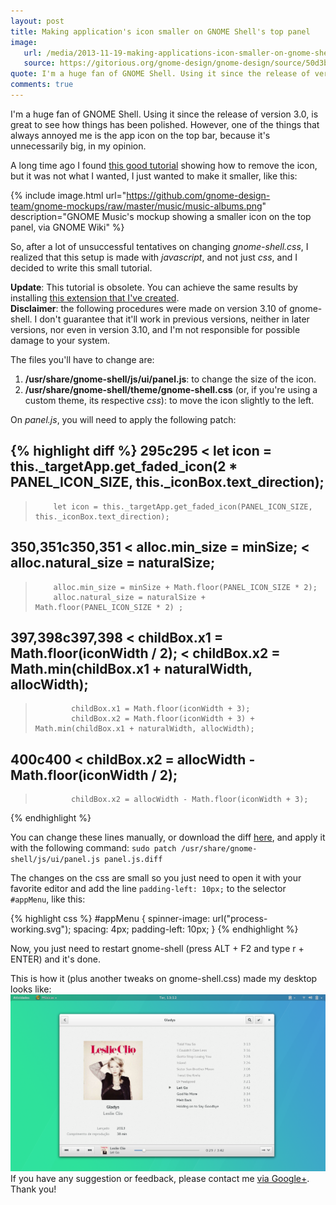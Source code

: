 ```yaml
---
layout: post
title: Making application's icon smaller on GNOME Shell's top panel
image:
   url: /media/2013-11-19-making-applications-icon-smaller-on-gnome-shells-top-panel/cover.jpg
   source: https://gitorious.org/gnome-design/gnome-design/source/50d3b20057f797d8ba37579a9baf9792a92aa0a7:wallpaper/3.12
quote: I'm a huge fan of GNOME Shell. Using it since the release of version 3.0, is great to see how things has been polished.
comments: true
---
```


I'm a huge fan of GNOME Shell. Using it since the release of version 3.0, is great to see how things has been polished. However, one of the things that always annoyed me is the app icon on the top bar, because it's unnecessarily big, in my opinion.

A long time ago I found [this good tutorial](http://www.gregfreeman.org/2011/remove-application-icon-from-gnome-3/) showing how to remove the icon, but it was not what I wanted, I just wanted to make it smaller, like this:

{% include image.html url="https://github.com/gnome-design-team/gnome-mockups/raw/master/music/music-albums.png"  description="GNOME Music's mockup showing a smaller icon on the top panel, via GNOME Wiki" %}

So, after a lot of unsuccessful tentatives on changing *gnome-shell.css*, I realized that this setup is made with *javascript*, and not just *css*, and I decided to write this small tutorial.

<div class="message"><strong>Update</strong>: This tutorial is obsolete. You can achieve the same results by installing 
<a href="https://extensions.gnome.org/extension/861/small-panel-icon/">this extension that I've created</a>.</div>

<div class="message"><strong>Disclaimer</strong>: the following procedures were made on version 3.10 of gnome-shell. I don't guarantee that it'll work in previous versions, neither in later versions, nor even in version 3.10, and I'm not responsible for possible damage to your system.</div>

The files you'll have to change are:

1. **/usr/share/gnome-shell/js/ui/panel.js**: to change the size of the icon.
2. **/usr/share/gnome-shell/theme/gnome-shell.css** (or, if you're using a custom theme, its respective *css*): to move the icon slightly to the left.

On *panel.js*, you will need to apply the following patch:

{% highlight diff %}
295c295
<         let icon = this._targetApp.get_faded_icon(2 * PANEL_ICON_SIZE, this._iconBox.text_direction);
---
>         let icon = this._targetApp.get_faded_icon(PANEL_ICON_SIZE, this._iconBox.text_direction);
350,351c350,351
<         alloc.min_size = minSize;
<         alloc.natural_size = naturalSize;
---
>         alloc.min_size = minSize + Math.floor(PANEL_ICON_SIZE * 2);
>         alloc.natural_size = naturalSize + Math.floor(PANEL_ICON_SIZE * 2) ;
397,398c397,398
<             childBox.x1 = Math.floor(iconWidth / 2);
<             childBox.x2 = Math.min(childBox.x1 + naturalWidth, allocWidth);
---
>             childBox.x1 = Math.floor(iconWidth + 3);
>             childBox.x2 = Math.floor(iconWidth + 3) + Math.min(childBox.x1 + naturalWidth, allocWidth);
400c400
<             childBox.x2 = allocWidth - Math.floor(iconWidth / 2);
---
>             childBox.x2 = allocWidth - Math.floor(iconWidth + 3);
{% endhighlight %}

You can change these lines manually, or download the diff [here](https://gist.github.com/camporez/8566608/download), and apply it with the following command:
`sudo patch /usr/share/gnome-shell/js/ui/panel.js panel.js.diff`

The changes on the css are small so you just need to open it with your favorite editor and add the line `padding-left: 10px;` to the selector `#appMenu`, like this:

{% highlight css %}
#appMenu {
    spinner-image: url("process-working.svg");
    spacing: 4px;
    padding-left: 10px;
}
{% endhighlight %}

Now, you just need to restart gnome-shell (press ALT + F2 and type r + ENTER) and it's done.

This is how it (plus another tweaks on gnome-shell.css) made my desktop looks like:
![My desktop today](/media/2013-11-19-making-applications-icon-smaller-on-gnome-shells-top-panel/Captura_de_tela_de_2013_11_19_13_12_42.png)
If you have any suggestion or feedback, please contact me [via Google+](http://google.com/+IanCamporezBrunelli). Thank you!
